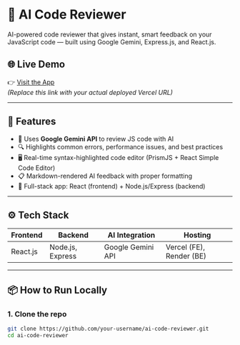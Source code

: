 # 🤖 AI Code Reviewer

AI-powered code reviewer that gives instant, smart feedback on your JavaScript code — built using Google Gemini, Express.js, and React.js.

## 🌐 Live Demo

👉 [Visit the App](https://your-vercel-link.vercel.app)  
*(Replace this link with your actual deployed Vercel URL)*

---

## 🚀 Features

- 🧠 Uses **Google Gemini API** to review JS code with AI
- 🔍 Highlights common errors, performance issues, and best practices
- 🖥️ Real-time syntax-highlighted code editor (PrismJS + React Simple Code Editor)
- 📋 Markdown-rendered AI feedback with proper formatting
- 🔄 Full-stack app: React (frontend) + Node.js/Express (backend)

---

## ⚙️ Tech Stack

| Frontend     | Backend          | AI Integration    | Hosting        |
|--------------|------------------|-------------------|----------------|
| React.js     | Node.js, Express | Google Gemini API | Vercel (FE), Render (BE) |

---

## 📦 How to Run Locally

### 1. Clone the repo
```bash
git clone https://github.com/your-username/ai-code-reviewer.git
cd ai-code-reviewer
